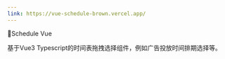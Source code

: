 ```yaml
---
link: https://vue-schedule-brown.vercel.app/
---
```

🎄Schedule Vue

基于Vue3 Typescript的时间表拖拽选择组件，例如广告投放时间排期选择等。
